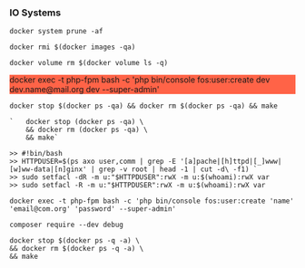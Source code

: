 ### **IO Systems**

`docker system prune -af`

`docker rmi $(docker images -qa)`

`docker volume rm $(docker volume ls -q)`


<p style="background: tomato;">
    docker exec -t php-fpm bash -c 'php bin/console fos:user:create dev dev.name@mail.org dev --super-admin'
</p>


```docker stop $(docker ps -qa) && docker rm $(docker ps -qa) && make```


    `   docker stop (docker ps -qa) \
        && docker rm (docker ps -qa) \
        && make`

    >> #!bin/bash
    >> HTTPDUSER=$(ps axo user,comm | grep -E '[a]pache|[h]ttpd|[_]www|[w]ww-data|[n]ginx' | grep -v root | head -1 | cut -d\ -f1) `
    >> sudo setfacl -dR -m u:"$HTTPDUSER":rwX -m u:$(whoami):rwX var
    >> sudo setfacl -R -m u:"$HTTPDUSER":rwX -m u:$(whoami):rwX var



`docker exec -t php-fpm bash -c 'php bin/console fos:user:create 'name' 'email@com.org' 'password' --super-admin'
`

`composer require --dev debug`


	docker stop $(docker ps -q -a) \
    && docker rm $(docker ps -q -a) \
    && make
